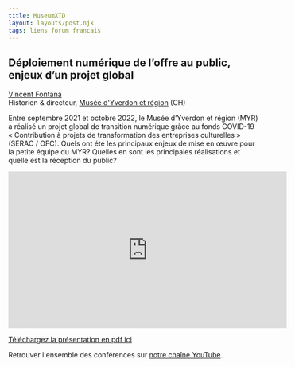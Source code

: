 ```yaml
---
title: MuseumXTD  
layout: layouts/post.njk
tags: liens forum francais
---
```

## Déploiement numérique de l’offre au public, enjeux d’un projet global

[Vincent Fontana](https://www.linkedin.com/in/vincent-fontana/)  
Historien & directeur, [Musée d'Yverdon et région](https://musee-yverdon-region.ch) (CH)  

Entre septembre 2021 et octobre 2022, le Musée d’Yverdon et région (MYR) a réalisé un projet global de transition numérique grâce au fonds COVID-19 « Contribution à projets de transformation des entreprises culturelles » (SERAC / OFC). Quels ont été les principaux enjeux de mise en œuvre pour la petite équipe du MYR? Quelles en sont les principales réalisations et quelle est la réception du public?

<iframe width="560" height="315" src="https://www.youtube.com/embed/sGFEvlnhBQ4" title="YouTube video player" frameborder="0" allow="accelerometer; autoplay; clipboard-write; encrypted-media; gyroscope; picture-in-picture" allowfullscreen></iframe>
  
[Téléchargez la présentation en pdf ici](https://kdrive.infomaniak.com/app/share/131928/8ddb5491-19d1-4067-bf62-74f58c213985)
    
Retrouver l'ensemble des conférences sur [notre chaîne YouTube](https://www.youtube.com/channel/UCTZJM5WsXDkH8QgMdACUNyw).  
